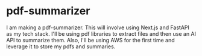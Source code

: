# pdf-summarizer

I am making a pdf-summarizer. This will involve using Next.js and FastAPI as my tech stack.
I'll be using pdf libraries to extract files and then use an AI API to summarize them. 
Also, I'll be using AWS for the first time and leverage it to store my pdfs and summaries.